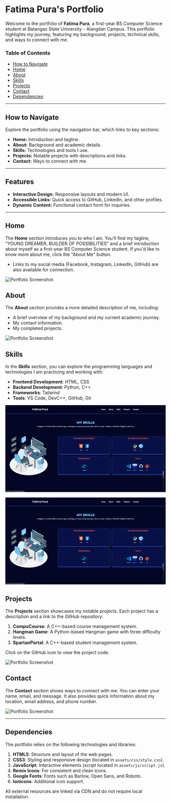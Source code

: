 # Fatima Pura's Portfolio  

Welcome to the portfolio of **Fatima Pura**, a first-year BS Computer Science student at Batangas State University - Alangilan Campus. This portfolio highlights my journey, featuring my background, projects, technical skills, and ways to connect with me.

### Table of Contents  
- [How to Navigate](#how-to-navigate)  
- [Home](#home)  
- [About](#about)  
- [Skills](#skills)  
- [Projects](#projects)  
- [Contact](#contact)  
- [Dependencies](#dependencies)  

---

## How to Navigate  
Explore the portfolio using the navigation bar, which links to key sections:  
- **Home:** Introduction and tagline.  
- **About:** Background and academic details.  
- **Skills:** Technologies and tools I use.  
- **Projects:** Notable projects with descriptions and links.  
- **Contact:** Ways to connect with me.  

---

## Features  
- **Interactive Design:** Responsive layouts and modern UI.  
- **Accessible Links:** Quick access to GitHub, LinkedIn, and other profiles.  
- **Dynamic Content:** Functional contact form for inquiries.  

---

## Home
The **Home** section introduces you to who I am. You’ll find my tagline, "YOUNG DREAMER, BUILDER OF POSSIBILITIES" and a brief introduction about myself as a first-year BS Computer Science student. If you'd like to know more about me, click the "About Me" button.

- Links to my social media (Facebook, Instagram, LinkedIn, GitHub) are also available for connection.

![Portfolio Screenshot](readme-images/home-page.png)

## About
The **About** section provides a more detailed description of me, including:
- A brief overview of my background and my current academic journey.
- My contact information.
- My completed projects.

![Portfolio Screenshot](readme-images/about-page.png)

## Skills
In the **Skills** section, you can explore the programming languages and technologies I am practicing and working with:
- **Frontend Development**: HTML, CSS
- **Backend Development**: Python, C++
- **Frameworks**: Tailwind
- **Tools**: VS Code, DevC++, GitHub, Git

![Portfolio Screenshot](readme-images/skills-page.png)

![Portfolio Screenshot](readme-images/skills-page.png)


## Projects
The **Projects** section showcases my notable projects. Each project has a description and a link to the GitHub repository:
1. **CompuCourse**: A C++-based course management system.
2. **Hangman Game**: A Python-based Hangman game with three difficulty levels.
3. **SpartanPortal**: A C++-based student management system.

Click on the GitHub icon to view the project code.

![Portfolio Screenshot](readme-images/projects-page.png)

## Contact
The **Contact** section shows ways to connect with me. You can enter your name, email, and message. It also provides quick information about my location, email address, and phone number.

![Portfolio Screenshot](readme-images/contact-page.png)

---

## Dependencies

The portfolio relies on the following technologies and libraries:

1. **HTML5**: Structure and layout of the web pages.
2. **CSS3**: Styling and responsive design (located in `assets/css/style.css`).
3. **JavaScript**: Interactive elements (script located in `assets/js/script.js`).
4. **Remix Icons**: For consistent and clean icons.
5. **Google Fonts**: Fonts such as Barlow, Open Sans, and Roboto.
6. **Ionicons**: Additional icon support.

All external resources are linked via CDN and do not require local installation.

